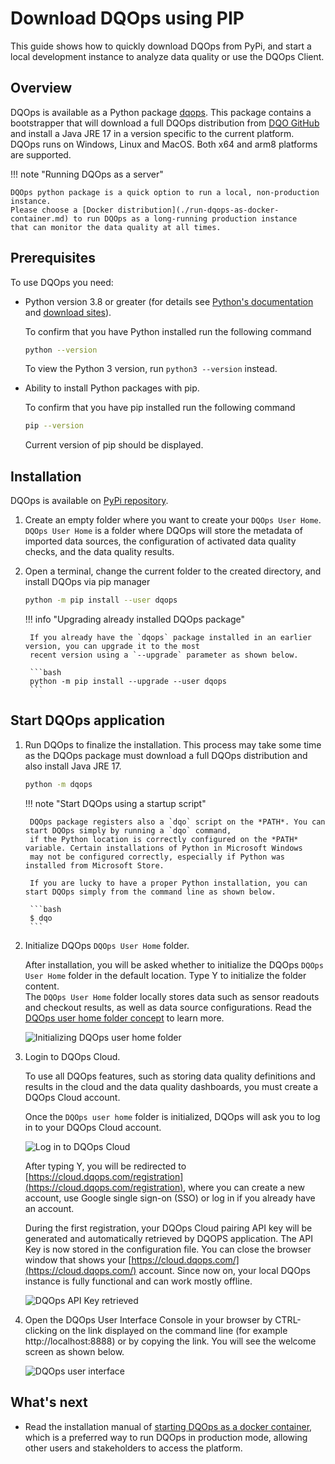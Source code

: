 # Download DQOps using PIP
This guide shows how to quickly download DQOps from PyPi, and start a local development instance to analyze data quality or use the DQOps Client. 

## Overview

DQOps is available as a Python package [dqops](https://pypi.org/project/dqops/). This package contains a bootstrapper that
will download a full DQOps distribution from [DQO GitHub](https://github.com/dqops/dqo) and install a Java JRE 17 in a version
specific to the current platform. DQOps runs on Windows, Linux and MacOS. Both x64 and arm8 platforms are supported.

!!! note "Running DQOps as a server"

    DQOps python package is a quick option to run a local, non-production instance.
    Please choose a [Docker distribution](./run-dqops-as-docker-container.md) to run DQOps as a long-running production instance
    that can monitor the data quality at all times.


## Prerequisites

To use DQOps you need:

  - Python version 3.8 or greater (for details see [Python's documentation](https://www.python.org/doc/) and [download sites](https://www.python.org/downloads/)).

    To confirm that you have Python installed run the following command
  
    ```bash
    python --version
    ```
    
    To view the Python 3 version, run `python3 --version` instead.



  - Ability to install Python packages with pip.
    
    To confirm that you have pip installed run the following command

    ```bash
    pip --version
    ```
    
    Current version of pip should be displayed.


## Installation

DQOps is available on [PyPi repository](https://pypi.org/project/dqops/). 

1. Create an empty folder where you want to create your `DQOps User Home`. `DQOps User Home` is a folder where
   DQOps will store the metadata of imported data sources, the configuration of activated data quality checks, and the
   data quality results.

2. Open a terminal, change the current folder to the created directory, and install DQOps via pip manager

    ```bash
    python -m pip install --user dqops
    ```

    !!! info "Upgrading already installed DQOps package"

        If you already have the `dqops` package installed in an earlier version, you can upgrade it to the most
        recent version using a `--upgrade` parameter as shown below.

        ```bash
        python -m pip install --upgrade --user dqops
        ```


## Start DQOps application

1. Run DQOps to finalize the installation. This process may take some time as the DQOps package must download a full DQOps
   distribution and also install Java JRE 17.

    ```bash
    python -m dqops
    ```

    !!! note "Start DQOps using a startup script"

        DQOps package registers also a `dqo` script on the *PATH*. You can start DQOps simply by running a `dqo` command,
        if the Python location is correctly configured on the *PATH* variable. Certain installations of Python in Microsoft Windows
        may not be configured correctly, especially if Python was installed from Microsoft Store.

        If you are lucky to have a proper Python installation, you can start DQOps simply from the command line as shown below.

        ```bash
        $ dqo
        ```

2. Initialize DQOps `DQOps User Home` folder.

    After installation, you will be asked whether to initialize the DQOps `DQOps User Home` folder in the default location.
    Type Y to initialize the folder content.  
    The `DQOps User Home` folder locally stores data such as sensor readouts and checkout results, as well as data source configurations.
    Read the [DQOps user home folder concept](../dqo-concepts/dqops-user-home-folder.md) to learn more.

    ![Initializing DQOps user home folder](https://dqops.com/docs/images/getting-started/initializing-user-home-folder2.png)

3. Login to DQOps Cloud.
   
    To use all DQOps features, such as storing data quality definitions and results in the cloud and the data quality dashboards, you
    must create a DQOps Cloud account.

    Once the `DQOps user home` folder is initialized, DQOps will ask you to log in to your DQOps Cloud account. 

    ![Log in to DQOps Cloud](https://dqops.com/docs/images/getting-started/log-in-to-dqops-cloud3.png)

    After typing Y, you will be redirected to [https://cloud.dqops.com/registration](https://cloud.dqops.com/registration), 
    where you can create a new account, use Google single sign-on (SSO) or log in if you already have an account. 

    During the first registration, your DQOps Cloud pairing API key will be generated and automatically retrieved by DQOPS application.
    The API Key is now stored in the configuration file. You can close the browser window that shows your
    [https://cloud.dqops.com/](https://cloud.dqops.com/) account. Since now on, your local DQOps instance is fully functional
    and can work mostly offline.

    ![DQOps API Key retrieved](https://dqops.com/docs/images/getting-started/dqops-api-key-retrieved.png)

4. Open the DQOps User Interface Console in your browser by CTRL-clicking on the link displayed on the command line (for example http://localhost:8888) 
    or by copying the link. You will see the welcome screen as shown below.

    ![DQOps user interface](https://dqops.com/docs/images/getting-started/dqops-user-interface.png)


## What's next
- Read the installation manual of [starting DQOps as a docker container](run-dqops-as-docker-container.md), which is a preferred
  way to run DQOps in production mode, allowing other users and stakeholders to access the platform.
